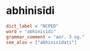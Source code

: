 # abhinisīdi

``` toml
dict_label = "NCPED"
word = "abhinisīdi"
grammar_comment = "aor. 3 sg."
see_also = ["abhinisīdati"]
```


